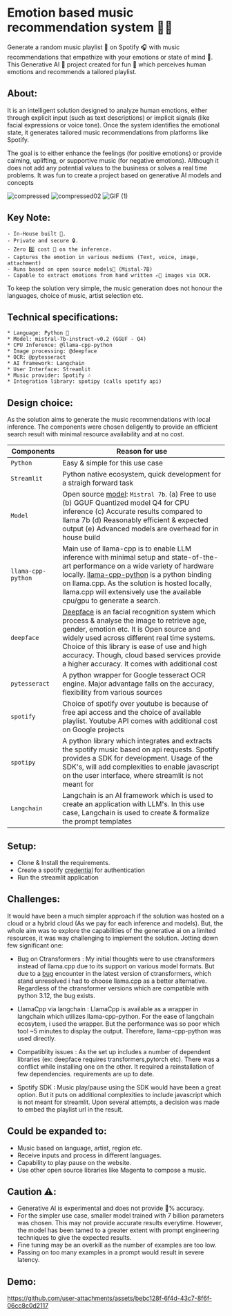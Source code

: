 # Emotion based music recommendation system 🎹🥁
Generate a random music playlist 🎵 on Spotify 🎧 with music recommendations that empathize with your emotions or state of mind 🧠. This Generative AI 🤖 project created for fun 🤩 which perceives human emotions and recommends a tailored playlist.

## About:
It is an intelligent solution designed to analyze human emotions, either through explicit input (such as text descriptions) or implicit signals (like facial expressions or voice tone). Once the system identifies the emotional state, it generates tailored music recommendations from platforms like Spotify. 

The goal is to either enhance the feelings (for positive emotions) or provide calming, uplifting, or supportive music (for negative emotions). Although it does not add any potential values to the business or solves a real time problems. It was fun to create a project based on generative AI models and concepts

![compressed](https://github.com/user-attachments/assets/e75a0dca-c17c-477e-a0e7-ffd5c7dbe488) 
![compressed02](https://github.com/user-attachments/assets/1cd285df-a813-41e0-958a-5a4b12bf22c9)
![GIF (1)](https://github.com/user-attachments/assets/3988d8ba-2c43-4e20-8750-ce3304e0b708)


## Key Note:
    - In-House built 💼.
    - Private and secure 🔒.
    - Zero 0️⃣ cost 💸 on the inference. 
    - Captures the emotion in various mediums (Text, voice, image, attachment)
    - Runs based on open source models🤖 (Mistal-7B)
    - Capable to extract emotions from hand written ✍🏼 images via OCR.

To keep the solution very simple, the music generation does not honour the languages, choice of music, artist selection etc.

## Technical specifications:
    * Language: Python 🐍
    * Model: mistral-7b-instruct-v0.2 (GGUF - Q4)
    * CPU Inference: @llama-cpp-python
    * Image processing: @deepface 
    * OCR: @pytesseract
    * AI framework: Langchain
    * User Interface: Streamlit
    * Music provider: Spotify 🎶
    * Integration library: spotipy (calls spotify api)
    
## Design choice:
As the solution aims to generate the music recommendations with local inference. The components were chosen deligently to provide an efficient search result with minimal resource availability and at no cost.

| Components    | Reason for use |
| ------------- | ------------- |
| `Python`        | Easy & simple for this use case  |
| `Streamlit` | Python native ecosystem, quick development for a straigh forward task  |
| `Model` | Open source [model](https://huggingface.co/mistralai/Mistral-7B-Instruct-v0.2): `Mistral 7b`. (a) Free to use (b) GGUF Quantized model Q4 for CPU inference (c) Accurate results compared to llama 7b (d) Reasonably efficient & expected output (e) Advanced models are overhead for in house build|
| `llama-cpp-python` | Main use of llama-cpp is to enable LLM inference with minimal setup and state-of-the-art performance on a wide variety of hardware locally. [llama-cpp-python](https://github.com/abetlen/llama-cpp-python) is a python binding on llama.cpp. As the solution is hosted locally, llama.cpp will extensively use the available cpu/gpu to generate a search.
| `deepface` | [Deepface](https://github.com/serengil/deepface) is an facial recognition system which process & analyse the image to retrieve age, gender, emotion etc. It is Open source and widely used across different real time systems. Choice of this library is ease of use and high accuracy. Though, cloud based services provide a higher accuracy. It comes with additional cost |
|`pytesseract`| A python wrapper for Google tesseract OCR engine. Major advantage falls on the accuracy, flexibility from various sources |
| `spotify` | Choice of spotify over youtube is because of free api access and the choice of available playlist. Youtube API comes with additional cost on Google projects |
| `spotipy` | A python library which integrates and extracts the spotify music based on api requests. Spotify provides a SDK for development. Usage of the SDK's, will add complexities to enable javascript on the user interface, where streamlit is not meant for |
| `Langchain` | Langchain is an AI framework which is used to create an application with LLM's. In this use case, Langchain is used to create & formalize the prompt templates |

## Setup:
* Clone & Install the requirements.
* Create a spotify [credential](https://developer.spotify.com/dashboard) for authentication
* Run the streamlit application

## Challenges:
It would have been a much simpler approach if the solution was hosted on a cloud or a hybrid cloud (As we pay for each inference and models). But, the whole aim was to explore the capabilities of the generative ai on a limited resources, it was way challenging to implement the solution. Jotting down few significant one:

- Bug on Ctransformers : My initial thoughts were to use ctransformers instead of llama.cpp due to its support on various model formats. But due to a [bug](https://github.com/marella/ctransformers/issues/211) encounter in the latest version of ctransformers, which stand unresolved i had to choose llama.cpp as a better alternative. Regardless of the ctransformer versions which are compatible with python 3.12, the bug exists.
  
- LlamaCpp via langchain : LlamaCpp is available as a wrapper in langchain which utilizes llama-cpp-python. For the ease of langchain ecosytem, i used the wrapper. But the performance was so poor which tool ~5 minutes to display the output. Therefore, llama-cpp-python was used directly.
  
- Compatiblity issues : As the set up includes a number of dependent libraries (ex: deepface requires transformers,pytorch etc). There was a conflict while installing one on the other.
  It required a reinstallation of few dependencies. requirements are up to date.
  
- Spotify SDK : Music play/pause using the SDK would have been a great option. But it puts on additional complexities to include javascript which is not meant for streamlit. Upon several attempts, a decision was made to embed the playlist url in the result.

## Could be expanded to:
* Music based on language, artist, region etc.
* Receive inputs and process in different languages.
* Capability to play pause on the website.
* Use other open source libraries like Magenta to compose a music.

## Caution ⚠️:
 - Generative AI is experimental and does not provide 💯% accuracy.
 - For the simpler use case, smaller model trained with 7 billion parameters was chosen. This may not provide accurate results everytime. However, the model has been tamed to a greater extent with prompt engineering techniques to give the expected results.
 - Fine tuning may be an overkill as the number of examples are too low.
 - Passing on too many examples in a prompt would result in severe latency.

## Demo:

https://github.com/user-attachments/assets/bebc128f-6f4d-43c7-8f6f-06cc8c0d2117


